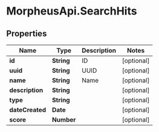 # MorpheusApi.SearchHits

## Properties

Name | Type | Description | Notes
------------ | ------------- | ------------- | -------------
**id** | **String** | ID | [optional] 
**uuid** | **String** | UUID | [optional] 
**name** | **String** | Name | [optional] 
**description** | **String** |  | [optional] 
**type** | **String** |  | [optional] 
**dateCreated** | **Date** |  | [optional] 
**score** | **Number** |  | [optional] 


